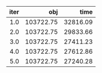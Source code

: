 |  iter |         obj |       time |
| -----:| -----------:| ----------:|
| $1.0$ | $103722.75$ | $32816.09$ |
| $2.0$ | $103722.75$ | $29833.66$ |
| $3.0$ | $103722.75$ | $27411.23$ |
| $4.0$ | $103722.75$ | $27612.86$ |
| $5.0$ | $103722.75$ | $27240.28$ |

